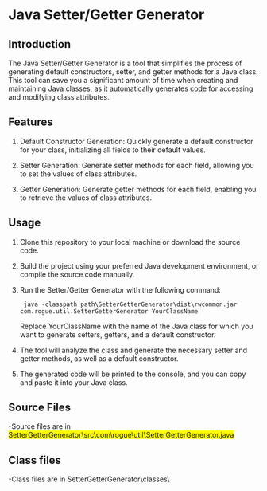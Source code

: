 
# Java Setter/Getter Generator

## Introduction
The Java Setter/Getter Generator is a tool that simplifies the process of generating default constructors, setter, and getter methods for a Java class. This tool can save you a significant amount of time when creating and maintaining Java classes, as it automatically generates code for accessing and modifying class attributes.

## Features
1. Default Constructor Generation: Quickly generate a default constructor for your class, initializing all fields to their default values.

2. Setter Generation: Generate setter methods for each field, allowing you to set the values of class attributes.

3. Getter Generation: Generate getter methods for each field, enabling you to retrieve the values of class attributes.

## Usage
1. Clone this repository to your local machine or download the source code.

2. Build the project using your preferred Java development environment, or compile the source code manually.

3. Run the Setter/Getter Generator with the following command:
   
        java -classpath path\SetterGetterGenerator\dist\rwcommon.jar com.rogue.util.SetterGetterGenerator YourClassName
   Replace YourClassName with the name of the Java class for which you want to generate setters, getters, and a default constructor.

4. The tool will analyze the class and generate the necessary setter and getter methods, as well as a default constructor.

5. The generated code will be printed to the console, and you can copy and paste it into your Java class.

## Source Files
-Source files are in <span style="background-color: #FFFF00">SetterGetterGenerator\src\com\rogue\util\SetterGetterGenerator.java</span>
## Class files
-Class files are in SetterGetterGenerator\classes\
